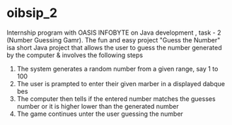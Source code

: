 # oibsip_2
Internship program with OASIS INFOBYTE on Java development , task - 2 (Number Guessing Gamr). 
The fun and easy project "Guess the Number" isa short Java project that allows the user to guess the number generated by the computer & involves the following steps
1. The system generates a random number from a given range, say 1 to 100
2. The user is prampted to enter their given marber in a displayed dabque bes
3. The computer then tells if the entered number matches the guesses number or it is higher lower than the generated number
4. The game continues unter the user guessing the number

